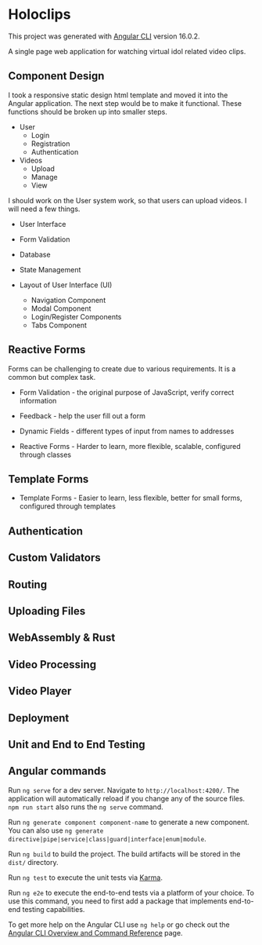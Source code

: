 # Holoclips

This project was generated with [Angular CLI](https://github.com/angular/angular-cli) version 16.0.2.

A single page web application for watching virtual idol related video clips.

## Component Design
I took a responsive static design html template and moved it into the Angular application. The next step would be to make it functional. These functions should be broken up into smaller steps.

* User
  * Login
  * Registration
  * Authentication
* Videos
  * Upload
  * Manage
  * View

I should work on the User system work, so that users can upload videos. I will need a few things.

* User Interface
* Form Validation
* Database
* State Management

* Layout of User Interface (UI)
  * Navigation Component
  * Modal Component
  * Login/Register Components
  * Tabs Component
## Reactive Forms
Forms can be challenging to create due to various requirements. It is a common but complex task.

* Form Validation - the original purpose of JavaScript, verify correct information
* Feedback - help the user fill out a form
* Dynamic Fields - different types of input from names to addresses

* Reactive Forms - Harder to learn, more flexible, scalable, configured through classes

## Template Forms

* Template Forms - Easier to learn, less flexible, better for small forms, configured through templates

## Authentication

## Custom Validators

## Routing

## Uploading Files

## WebAssembly & Rust

## Video Processing

## Video Player

## Deployment

## Unit and End to End Testing

## Angular commands

Run `ng serve` for a dev server. Navigate to `http://localhost:4200/`. The application will automatically reload if you change any of the source files.
`npm run start` also runs the `ng serve` command.


Run `ng generate component component-name` to generate a new component. You can also use `ng generate directive|pipe|service|class|guard|interface|enum|module`.


Run `ng build` to build the project. The build artifacts will be stored in the `dist/` directory.


Run `ng test` to execute the unit tests via [Karma](https://karma-runner.github.io).


Run `ng e2e` to execute the end-to-end tests via a platform of your choice. To use this command, you need to first add a package that implements end-to-end testing capabilities.


To get more help on the Angular CLI use `ng help` or go check out the [Angular CLI Overview and Command Reference](https://angular.io/cli) page.
